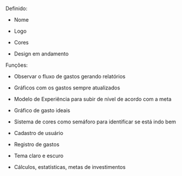 Definido:
- Nome

- Logo

- Cores

- Design em andamento

Funções:
- Observar o fluxo de gastos gerando relatórios

- Gráficos com os gastos sempre atualizados

- Modelo de Experiência para subir de nível de acordo com a meta

- Gráfico de gasto ideais

- Sistema de cores como semáforo para identificar se está indo bem

- Cadastro de usuário

- Registro de gastos 

- Tema claro e escuro

- Cálculos, estatísticas, metas de investimentos
